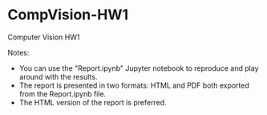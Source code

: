 # CompVision-HW1
Computer Vision HW1

Notes:
- You can use the "Report.ipynb" Jupyter notebook to reproduce and play around with the results.
- The report is presented in two formats: HTML and PDF both exported from the Report.ipynb file.
- The HTML version of the report is preferred.
